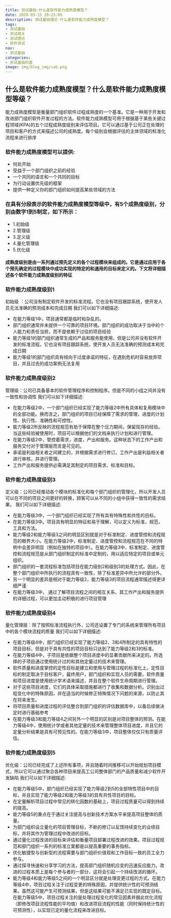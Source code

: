 ```yaml
---
title: 测试基础-什么是软件能力成熟度模型？
date: 2020-03-15 20:23:05
description: 测试基础理论-什么是软件能力成熟度模型？
tags:
- 测试基础
- 测试相关
- 测试理论
- 软件测试
nav:
- 测试基础
categories:
- 测试基础科普
image: img/blog_img/cab.png
---
```

## 什么是软件能力成熟度模型？什么是软件能力成熟度模型等级？

能力成熟度模型是衡量部门组织软件过程成熟度的一个基准。它是一种用于开发和改进部门组织软件开发过程的方法。软件能力成熟模型可用于根据基于某些关键过程领域(KPA)的五个过程成熟度级别来评估项目。它可以通过基于公司正在处理的项目和客户的方式来描述公司的成熟度。每个级别会根据评估的主体领域的标准化流程来进行排序

### 软件能力成熟度模型可以提供:
- 何处开始
-  受益于一个部门组织之前的经验
- 一个共同的语言和一个共同的目标
- 为行动设置优先级的框架
- 提供一种定义你的部门组织如何提高某些领域的方法

### 在具有分段表示的软件能力成熟度模型等级中，有5个成熟度级别，分别由数字1到5制定，如下所示：
- 1.初始级
- 2.管理级
- 3.定义级
- 4.量化管理级
- 5.优化级

#### 成熟度级别是由一系列通过预先定义的各个过程模块来组成的。它是通过应用于各个预先确定的过程模块中成功实现的特定的和通用的目标来定义的。下文将详细描述各个软件能力成熟度级别的特征

###  软件能力成熟度级别1 
初始级 ：公司没有制定软件开发的标准流程。它也没有项目跟踪系统，使开发人员无法准确的预测成本和完成日期
我们可以如下详细描述:
- 在能力等级1中，项目通常都是临时和杂乱的。
- 部门组织通常并未提供一个可靠的项目环境。部门组织的成功取决于当中的个人能力和责任当担，而不是依赖于过往的项目经验
- 能力等级1的部门组织通常生成的产品和服务能使用，但是公司并没有软件开发的标准流程。它也没有项目跟踪系统，使开发人员无法准确的预测成本和完成日期
- 能力等级1的部门组织具有倾向于过度承诺的特征，在遇到危机时容易放弃项目，并且过去的成功案例无法复用

### 软件能力成熟度级别2 
管理级：公司已具备基本的软件管理程序和控制程序。但是不同的小组之间并没有一致性和协调性
我们可以如下详细描述:
- 在能力等级2中，一个部门组织已经实现了能力等级2中所有具体和复用模块中的全部功能。换而言之，部门组织的项目已经保障了需求的管理，进度的计划性、执行性、准确性和可控性。
- 能力等级2所反映的流程规范有助于保障在整个压力期间，保留现存的经验。当这些经验被使用时，项目可以根据他们的文档来执行计划和进行管理。
- 在能力等级2中，管控着需求，进度，产出和服务。这种状态下的工作产出和服务交付对于管理层而言是可见的。
- 承诺是利益相关者之间建立的，并根据需求进行修订。工作产出是利益相关者进行审核，并进行管理。
- 工作产出和服务提供必需满足其制定的项目需求、标准和目标。

### 软件能力成熟度级别3 
定义级：公司已经推动各个模块的标准化和每个部门组织的管理化，所以开发人员可以在不同的项目之间更好的转换，顾客可以从不同的小组中获得一致性的需求结果。
我们可以如下详细描述:
- 在能力等级3中，一个部门组织已经实现了所有具有特殊性和共性的目标。
- 在能力等级3中。项目具有明显的特征和易于理解，可以定义为标准，规范，工具和方法。
- 能力等级2和能力等级3之间的明显区别就是对于标准制定、进度管控和流程规范的眼界大小。在能力等级2中，标准制定、进度管控和流程规范在不同的特例中会差异明显（例如在独特的项目中）。在能力等级3中，标准制定、进度管控和流程规范是从部门组织制定的标准中定制的，用以适应特定的项目或单元组织。
- 部门组织的一套流程标准包括项目在能力级别2和级别3的处理方式。因此，在整个部门组织中所执行的流程具有一致性，除了标准差异中所允许的部分外。
- 另一个明显的差异是相对于能力等级2，能力等级3的项目流程通常描述得更详细严谨
- 在能力等级3中， 通过了解项目流程之间的相互关系、其工作产出和服务提供的详细过程，可以更加主动积极的进行项目管理

### 软件能力成熟度级别4 
量化管理层：除了按照标准流程执行外，公司还设置了专门的系统来管理所有项目中的各个模块流程的质量
我们可以如下详细描述:
- 在能力等级4中，部门组织已经实现了能力等级2、3和4所制定的具有特性的项目目标，但是对于具有共性的项目目标只达到了能力等级2和3的标准。
- 在能力等级4中，子项目是依据整个项目进度中的显著贡献所来决定的。所选择的子项目通过使用统计过的和其他定量过的技术来管理。
- 软件质量和进度掌控的定性目标是建立和使用与管理过程的标准化上。定性目标的制定取决于目标客户，最终用户，部门组织和实现人员的需要。软件质量和项目进度是使用统计学术语来描述，并且在整个软件生命周期进行管理。
- 对于这些项目进度，它们的具体采取措施都进行了收集和数据分析。识别出过程变化中的特殊原因，并在适当的时候修正特殊情况下问题的来源，以防止其在将来发生。
- 将项目质量和进度过程的评估整合到部门组织的评估数据库中，以备后续做决定时进行基础参考
- 在能力等级3和能力等级4之间另外一个明显的区别是对项目整体的预测。在能力等级4中，使用统计学或者其他定量的技术来管理整体项目进度，并且它的定量分析结果是具有可预见性的。在能力等级3中，项目整体仅仅只有质量评估。

### 软件能力成熟度级别5 
优化级：公司已经完成了上述所有事项，并且随着时间推移可以开始规划项目模式，所以它可以通过聚合各种项目来提高工公司整体部门的产品质量和减少软件开发缺陷
我们可以如下详细描述:
- 在能力等级5中，部门组织已经实现了能力等级2到5的全部特性项目中的目标，并且实现了能力等级2和能力等级3的具有共性项目的目标。
- 在定量解析项目过程中常见的转化因数的基础上，项目过程质量可以得到持续的提高。
- 能力等级5的重点在于通过关注提高与创新技术方案水平来提高项目整体的质量。
- 为部门组织设立量化的项目管理目标，不断的修订以反馈持续变化的业绩目标，并将其作为管理过程中改进的目标。
- 通过量化过程改进的目标来评估和衡量项目部署过程改进的效果。项目过程规范和部门组织一系列的标准立案都是以提高重要的事务指标。
- 优化敏捷型与创新型的流程需要与部门组织价值观和工作目标一致的员工全力参与。
- 通过探寻快速和分享学习的方法，提高部门组织随机应变的迅速反应能力。改进的过程本质上是每个参与者的一部分，这将会引起一个持续改进的循环。
- 能力等级4和能力等级5之间的一个明显区分就是处理变更过程的方式。在能力等级4中，项目过程关注于过程变更的特殊原因，并提供统计性的可预测结果。虽然这可能产生可预测结果，但是这结果可能不满足已实现的既定目标。在能力等级5中，项目过程关注的是处理过程变化的常见因素并据此优化流程（即修改项目流程性能的平均值）和改进项目流程的性能（同时保持统计性的可预测性），以实现已定的量化流程来改进目标。

